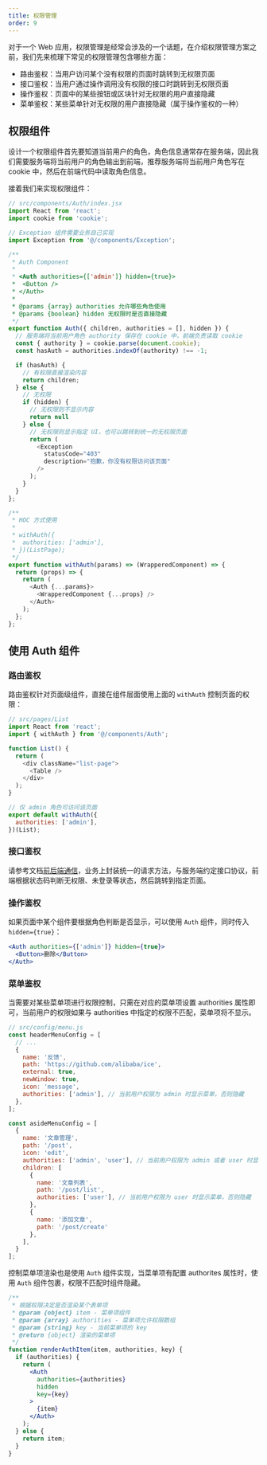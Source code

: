 ```yaml
---
title: 权限管理
order: 9
---
```


对于一个 Web 应用，权限管理是经常会涉及的一个话题，在介绍权限管理方案之前，我们先来梳理下常见的权限管理包含哪些方面：

- 路由鉴权：当用户访问某个没有权限的页面时跳转到无权限页面
- 接口鉴权：当用户通过操作调用没有权限的接口时跳转到无权限页面
- 操作鉴权：页面中的某些按钮或区块针对无权限的用户直接隐藏
- 菜单鉴权：某些菜单针对无权限的用户直接隐藏（属于操作鉴权的一种）

## 权限组件

设计一个权限组件首先要知道当前用户的角色，角色信息通常存在服务端，因此我们需要服务端将当前用户的角色输出到前端，推荐服务端将当前用户角色写在 cookie 中，然后在前端代码中读取角色信息。

接着我们来实现权限组件：

```js
// src/components/Auth/index.jsx
import React from 'react';
import cookie from 'cookie';

// Exception 组件需要业务自己实现
import Exception from '@/components/Exception';

/**
 * Auth Component
 *
 * <Auth authorities={['admin']} hidden={true}>
 *  <Button />
 * </Auth>
 *
 * @params {array} authorities 允许哪些角色使用
 * @params {boolean} hidden 无权限时是否直接隐藏
 */
export function Auth({ children, authorities = [], hidden }) {
  // 服务端将当前用户角色 authority 保存在 cookie 中，前端负责读取 cookie
  const { authority } = cookie.parse(document.cookie);
  const hasAuth = authorities.indexOf(authority) !== -1;

  if (hasAuth) {
    // 有权限直接渲染内容
    return children;
  } else {
    // 无权限
    if (hidden) {
      // 无权限则不显示内容
      return null
    } else {
      // 无权限则显示指定 UI，也可以跳转到统一的无权限页面
      return (
        <Exception
          statusCode="403"
          description="抱歉，你没有权限访问该页面"
        />
      );
    }
  }
};

/**
 * HOC 方式使用
 *
 * withAuth({
 *  authorities: ['admin'],
 * })(ListPage);
 */
export function withAuth(params) => (WrapperedComponent) => {
  return (props) => {
    return (
      <Auth {...params}>
        <WrapperedComponent {...props} />
      </Auth>
    );
  };
};
```

## 使用 Auth 组件

### 路由鉴权

路由鉴权针对页面级组件，直接在组件层面使用上面的 `withAuth` 控制页面的权限：

```js
// src/pages/List
import React from 'react';
import { withAuth } from '@/components/Auth';

function List() {
  return (
    <div className="list-page">
      <Table />
    </div>
  );
}

// 仅 admin 角色可访问该页面
export default withAuth({
  authorities: ['admin'],
})(List);
```

### 接口鉴权

请参考文档[前后端通信](/docs/guide/dev/ajax)，业务上封装统一的请求方法，与服务端约定接口协议，前端根据状态码判断无权限、未登录等状态，然后跳转到指定页面。

### 操作鉴权

如果页面中某个组件要根据角色判断是否显示，可以使用 `Auth` 组件，同时传入 `hidden={true}`：

```jsx
<Auth authorities={['admin']} hidden={true}>
  <Button>删除</Button>
</Auth>
```

### 菜单鉴权

当需要对某些菜单项进行权限控制，只需在对应的菜单项设置 authorities 属性即可，当前用户的权限如果与 authorities 中指定的权限不匹配，菜单项将不显示。

```js
// src/config/menu.js
const headerMenuConfig = [
  // ...
  {
    name: '反馈',
    path: 'https://github.com/alibaba/ice',
    external: true,
    newWindow: true,
    icon: 'message',
    authorities: ['admin'], // 当前用户权限为 admin 时显示菜单，否则隐藏
  },
];

const asideMenuConfig = [
  {
    name: '文章管理',
    path: '/post',
    icon: 'edit',
    authorities: ['admin', 'user'], // 当前用户权限为 admin 或者 user 时显示菜单，否则隐藏
    children: [
      {
        name: '文章列表',
        path: '/post/list',
        authorities: ['user'], // 当前用户权限为 user 时显示菜单，否则隐藏
      },
      {
        name: '添加文章',
        path: '/post/create'
      },
    ],
  }
];
```

控制菜单项渲染也是使用 `Auth` 组件实现，当菜单项有配置 authorites 属性时，使用 `Auth` 组件包裹，权限不匹配时组件隐藏。

```jsx
/**
 * 根据权限决定是否渲染某个表单项
 * @param {object} item - 菜单项组件
 * @param {array} authorities - 菜单项允许权限数组
 * @param {string} key - 当前菜单项的 key
 * @return {object} 渲染的菜单项
 */
function renderAuthItem(item, authorities, key) {
  if (authorities) {
    return (
      <Auth
        authorities={authorities}
        hidden
        key={key}
      >
        {item}
      </Auth>
    );
  } else {
    return item;
  }
}
```
